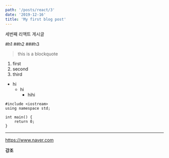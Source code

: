 ```yaml
---
path: '/posts/react/3'
date: '2019-12-16'
title: 'My first blog post'
---
```


세번째 리액트 게시글

#h1
##h2
###h3

> this is a blockquote

1. first
2. second
3. third

- hi
  - hi
    - hihi

```
#include <iostream>
using namespace std;

int main() {
    return 0;
}
```

---

<https://www.naver.com>

**강조**

